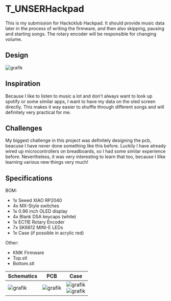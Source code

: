 # T_UNSERHackpad

This is my submission for Hackcklub Hackpad. It should provide music data later in the process of writing the firmware, and then also skipping, pausing and starting songs. The rotary encoder will be responsible for changing volume.

## Design
![grafik](https://github.com/user-attachments/assets/506cac1e-b114-4a1d-8f9e-8ebb2283b5f6)


## Inspiration
Because I like to listen to music a lot and don't always want to look up spotify or some similar apps, I want to have my data on the oled screen directly.
This makes it way easier to shuffle through different songs and will definitely very practical for me.

## Challenges
My biggest challenge in this project was definitely designing the pcb, beacuse I have never done something like this before. Luckily I have already wired up microcontrollers on breadboards, so I had some similar experience before.
Nevertheless, it was very interesting to learn that too, because I lilke learning various new things very much!

## Specifications

BOM:
- 1x Seeed XIAO RP2040
- 4x MX-Style switches
- 1x 0.96 inch OLED display
- 4x Blank DSA keycaps (white)
- 1x EC11E Rotary Encoder
- 7x SK6812 MINI-E LEDs
- 1x Case (if possible in acrylic red)

Other:
- KMK Firmware
- Top.stl
- Bottom.stl

| Schematics | PCB | Case |
|------------|-----|------|
| ![grafik](https://github.com/user-attachments/assets/214843e2-6c50-4fd4-abe5-11af7047bda5) | ![grafik](https://github.com/user-attachments/assets/28121e1b-f912-4e97-911d-9f3bf22c799e) | ![grafik](https://github.com/user-attachments/assets/7c4d4a68-faf8-4a8b-a064-62d1c0c93d75) <br> ![grafik](https://github.com/user-attachments/assets/d3c356b7-1f83-476d-9b4e-da44b7352301) |
